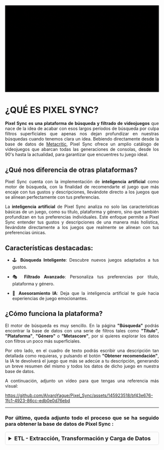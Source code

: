 ![Alt Img](https://github.com/AlvaroYague/Pixel_Sync/blob/main/images/juegos.gif)

<div style="text-align: justify;">

# ¿QUÉ ES PIXEL SYNC?
**Pixel Sync es una plataforma de búsqueda y filtrado de videojuegos** que nace de la idea de acabar con esos largos períodos de búsqueda por culpa filtros superficiales que apenas nos dejan profundizar en nuestras búsquedas cuando tenemos clara un idea. Bebiendo directamente desde la base de datos de [Metacritic](https://www.metacritic.com/game/), Pixel Sync ofrece un amplio catálogo de videojuegos que abarcan todas las generaciones de consolas, desde los 90's hasta la actualidad, para garantizar que encuentres tu juego ideal.

## ¿Qué nos diferencia de otras plataformas?

Pixel Sync cuenta con la implementación de **inteligencia artificial** como motor de búsqueda, con la finalidad de recomendarte el juego que más encaje con tus gustos y descripciones, llevándote directo a los juegos que se alinean perfectamente con tus preferencias.

La **inteligencia artificial** de Pixel Sync analiza no solo las características básicas de un juego, como su título, plataforma y género, sino que también profundizan en tus preferencias individuales. Este enfoque permite a Pixel Sync entender tus gustos y descripciones de una manera más holística, llevándote directamente a los juegos que realmente se alinean con tus preferencias únicas.

## Características destacadas:
- 🕹 **Búsqueda Inteligente**: Descubre nuevos juegos adaptados a tus gustos.

- 🎭 **Filtrado Avanzado**: Personaliza tus preferencias por título, plataforma y género.

- 🚀 **Asesoramiento IA**: Deja que la inteligencia artificial te guíe hacia experiencias de juego emocionantes.

## ¿Cómo funciona la plataforma?

El motor de búsqueda es muy sencillo. En la página **"Búsqueda"** podrás encontrar la base de datos con una serie de filtros tales como **"Título"**, **"Plataforma"**, **"Género"** o **"Metascore"**, por si quieres explorar los datos con filtros un poco más superficiales.

Por otro lado, en el cuadro de texto podrás escribir una descripción tan detallada como requieras, y pulsando el botón **"Obtener recomendación"**, la IA te devolverá el juego que más se adecúe a tu descripción, generando un breve resumen del mismo y todos los datos de dicho juego en nuestra base de datos.

A continuación, adjunto un vídeo para que tengas una referencia más visual:

https://github.com/AlvaroYague/Pixel_Sync/assets/145923518/bf43e676-1fc1-4923-86cc-edb0e0d76ebd 
  
------------------------------------------------------------- 

### Por último, queda adjunto todo el proceso que se ha seguido para obtener la base de datos de Pixel Sync :

<details style="padding: 10px; border: 1px solid #ddd; border-radius: 5px;">
  <summary style="font-size: 18px; font-weight: bold;">ETL - Extracción, Transformación y Carga de Datos</summary>
<br>

**Todos los archivos de datos se encuentran en la carpeta *"data"***

**En la carpeta *"notebooks"* encontrarás cómo se realizó cada proceso:**

### 🌐 Extracción de Datos de Metacritic:

En la fase de extracción, obtuve los datos de [Metacritic](https://www.metacritic.com/game/) a través de una llamada a la **API externa** de [Apify](https://apify.com/). La base de datos, posteriormente, fue exportada a un archivo .CSV ("metacritic.csv") para proceder a su tranformación y limpieza.

### 🧹 Transformación con Pandas:

Una vez recabados los datos, utilizamos la librería **Pandas** de Python para transformar y limpiar los mismos, empezando por una buena *exploración del dato, así como la utilización de herramientas tales como limpieza de duplicados, agrupaciones y transformación de valores únicos, tratamiento de nulos*...etc. Exportar el resultado nos dará como resultado  "metacritic_transform.csv".


### 🚚 Carga en la Base de Datos SQL:

Finalmente, con los datos ya transformados, estos son importados a una **base de datos en SQL** creada y exportada desde Python, con la finalidad de tener un acceso sencillo a los mismo a la hora de modificarlos y actualizarlos.

### Extra: Traducción de los datos

Como extra, se ha realizado una pequeña *transformación de datos y aplicación de la librería GoogleTrans para traducir toda la base de datos al español*, ya que en primera instancia esta se encuentra en inglés. Como resultado, obtenermos el archivo "metacritic_es.csv".

</details>

</div>

